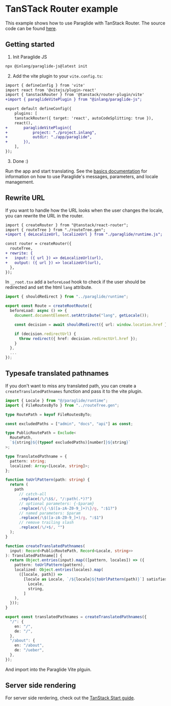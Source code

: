 # TanSTack Router example

This example shows how to use Paraglide with TanStack Router. The source code can be found [here](https://github.com/opral/monorepo/tree/main/inlang/packages/paraglide/paraglide-js/examples/tanstack-router).

## Getting started

1. Init Paraglide JS

```bash
npx @inlang/paraglide-js@latest init
```

2. Add the vite plugin to your `vite.config.ts`:

```diff
import { defineConfig } from 'vite'
import react from '@vitejs/plugin-react'
import { tanstackRouter } from '@tanstack/router-plugin/vite'
+import { paraglideVitePlugin } from "@inlang/paraglide-js";

export default defineConfig({
	plugins: [
    tanstackRouter({ target: 'react', autoCodeSplitting: true }),
    react(),
+		paraglideVitePlugin({
+			project: "./project.inlang",
+			outdir: "./app/paraglide",
+		}),
	],
});
```

3. Done :)

Run the app and start translating. See the [basics documentation](https://inlang.com/m/gerre34r/library-inlang-paraglideJs/basics) for information on how to use Paraglide's messages, parameters, and locale management.

## Rewrite URL

If you want to handle how the URL looks when the user changes the locale, you can rewrite the URL in the router.

```diff
import { createRouter } from "@tanstack/react-router";
import { routeTree } from "./routeTree.gen";
+import { deLocalizeUrl, localizeUrl } from "./paraglide/runtime.js";

const router = createRouter({
  routeTree,
+ rewrite: {
+   input: ({ url }) => deLocalizeUrl(url),
+   output: ({ url }) => localizeUrl(url),
  },
});
```

In `__root.tsx` add a `beforeLoad` hook to check if the user should be redirected and set the html `lang` attribute.

```ts
import { shouldRedirect } from "../paraglide/runtime";

export const Route = createRootRoute({
  beforeLoad: async () => {
    document.documentElement.setAttribute("lang", getLocale());

    const decision = await shouldRedirect({ url: window.location.href });

    if (decision.redirectUrl) {
      throw redirect({ href: decision.redirectUrl.href });
    }
  },
  ...
});
```

## Typesafe translated pathnames

If you don't want to miss any translated path, you can create a `createTranslatedPathnames` function and pass it to the vite plugin.

```ts
import { Locale } from "@/paraglide/runtime";
import { FileRoutesByTo } from "../routeTree.gen";

type RoutePath = keyof FileRoutesByTo;

const excludedPaths = ["admin", "docs", "api"] as const;

type PublicRoutePath = Exclude<
  RoutePath,
  `${string}${(typeof excludedPaths)[number]}${string}`
>;

type TranslatedPathname = {
  pattern: string;
  localized: Array<[Locale, string]>;
};

function toUrlPattern(path: string) {
  return (
    path
      // catch-all
      .replace(/\/\$$/, "/:path(.*)?")
      // optional parameters: {-$param}
      .replace(/\{-\$([a-zA-Z0-9_]+)\}/g, ":$1?")
      // named parameters: $param
      .replace(/\$([a-zA-Z0-9_]+)/g, ":$1")
      // remove trailing slash
      .replace(/\/+$/, "")
  );
}

function createTranslatedPathnames(
  input: Record<PublicRoutePath, Record<Locale, string>>
): TranslatedPathname[] {
  return Object.entries(input).map(([pattern, locales]) => ({
    pattern: toUrlPattern(pattern),
    localized: Object.entries(locales).map(
      ([locale, path]) =>
        [locale as Locale, `/${locale}${toUrlPattern(path)}`] satisfies [
          Locale,
          string,
        ]
    ),
  }));
}

export const translatedPathnames = createTranslatedPathnames({
  "/": {
    en: "/",
    de: "/",
  },
  "/about": {
    en: "/about",
    de: "/ueber",
  },
});
```

And import into the Paraglide Vite plguin.

## Server side rendering

For server side rerdering, check out the [TanStack Start guide](https://inlang.com/m/gerre34r/library-inlang-paraglideJs/tanstack-start).
